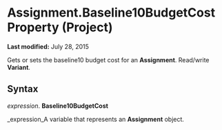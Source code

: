 
# Assignment.Baseline10BudgetCost Property (Project)

 **Last modified:** July 28, 2015

Gets or sets the baseline10 budget cost for an  **Assignment**. Read/write  **Variant**.

## Syntax

 _expression_. **Baseline10BudgetCost**

 _expression_A variable that represents an  **Assignment** object.


